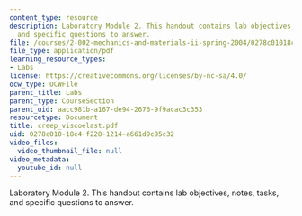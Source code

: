 ```yaml
---
content_type: resource
description: Laboratory Module 2. This handout contains lab objectives, notes, tasks,
  and specific questions to answer.
file: /courses/2-002-mechanics-and-materials-ii-spring-2004/0278c01018c4f2281214a661d9c95c32_creep_viscoelast.pdf
file_type: application/pdf
learning_resource_types:
- Labs
license: https://creativecommons.org/licenses/by-nc-sa/4.0/
ocw_type: OCWFile
parent_title: Labs
parent_type: CourseSection
parent_uid: aacc981b-a167-de94-2676-9f9acac3c353
resourcetype: Document
title: creep_viscoelast.pdf
uid: 0278c010-18c4-f228-1214-a661d9c95c32
video_files:
  video_thumbnail_file: null
video_metadata:
  youtube_id: null
---
```

Laboratory Module 2. This handout contains lab objectives, notes, tasks, and specific questions to answer.